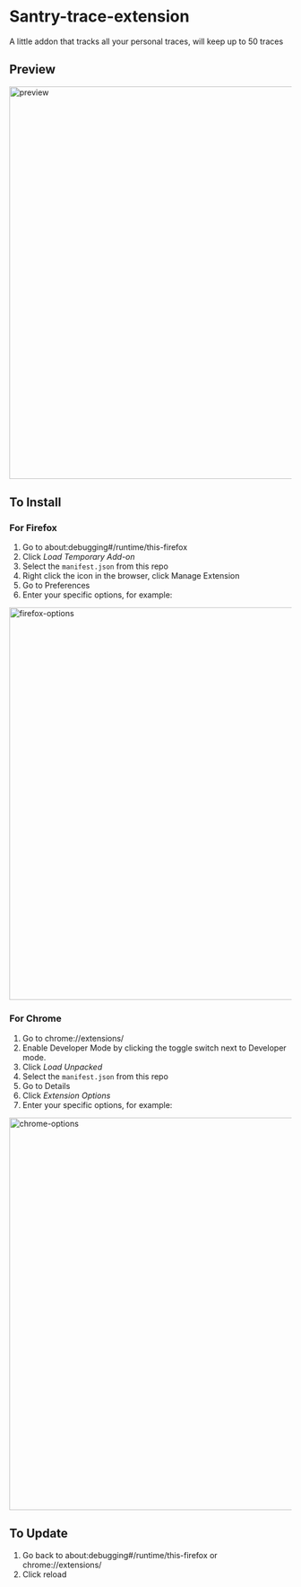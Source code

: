 # Santry-trace-extension
A little addon that tracks all your personal traces, will keep up to 50 traces

## Preview
<img width="700" alt="preview" src="https://i.imgur.com/IKOZy1k.png">

## To Install

### For Firefox
1. Go to about:debugging#/runtime/this-firefox
2. Click *Load Temporary Add-on*
3. Select the `manifest.json` from this repo
4. Right click the icon in the browser, click Manage Extension
5. Go to Preferences
6. Enter your specific options, for example:
<img width="700" alt="firefox-options" src="https://i.imgur.com/3KuVvlH.png">

### For Chrome
1. Go to chrome://extensions/
2. Enable Developer Mode by clicking the toggle switch next to Developer mode.
3. Click *Load Unpacked*
4. Select the `manifest.json` from this repo
5. Go to Details
6. Click *Extension Options*
7. Enter your specific options, for example:
<img width="700" alt="chrome-options" src="https://i.imgur.com/2uj4EMC.png">

## To Update
1. Go back to about:debugging#/runtime/this-firefox or chrome://extensions/
2. Click reload
